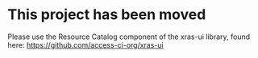 # This project has been moved
Please use the Resource Catalog component of the xras-ui library, found here: https://github.com/access-ci-org/xras-ui